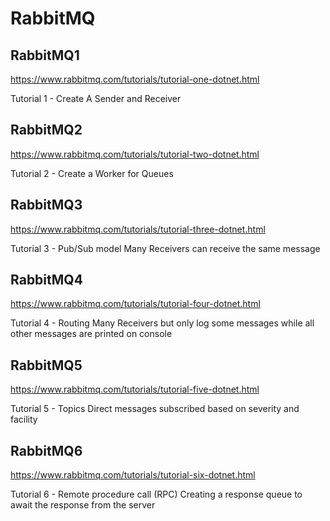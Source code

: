 # RabbitMQ

## RabbitMQ1

https://www.rabbitmq.com/tutorials/tutorial-one-dotnet.html

Tutorial 1 - Create A Sender and Receiver

## RabbitMQ2

https://www.rabbitmq.com/tutorials/tutorial-two-dotnet.html

Tutorial 2 - Create a Worker for Queues

## RabbitMQ3

https://www.rabbitmq.com/tutorials/tutorial-three-dotnet.html

Tutorial 3 - Pub/Sub model
Many Receivers can receive the same message

## RabbitMQ4

https://www.rabbitmq.com/tutorials/tutorial-four-dotnet.html

Tutorial 4 - Routing
Many Receivers but only log some messages while all other messages are printed on console

## RabbitMQ5

https://www.rabbitmq.com/tutorials/tutorial-five-dotnet.html

Tutorial 5 - Topics
Direct messages subscribed based on severity and facility

## RabbitMQ6

https://www.rabbitmq.com/tutorials/tutorial-six-dotnet.html

Tutorial 6 - Remote procedure call (RPC)
Creating a response queue to await the response from the server
